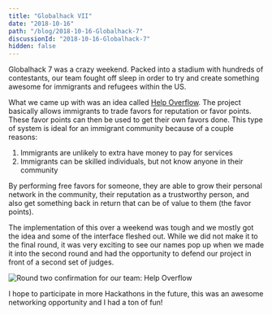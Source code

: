 ```yaml
---
title: "Globalhack VII"
date: "2018-10-16"
path: "/blog/2018-10-16-Globalhack-7"
discussionId: "2018-10-16-Globalhack-7"
hidden: false
---
```


Globalhack 7 was a crazy weekend. Packed into a stadium with hundreds of contestants, our team fought off sleep in order to try and create something awesome for immigrants and refugees within the US.

What we came up with was an idea called [Help Overflow](https://github.com/giraffesyo/help2behelped). The project basically allows immigrants to trade favors for reputation or favor points. These favor points can then be used to get their own favors done. This type of system is ideal for an immigrant community because of a couple reasons:

1. Immigrants are unlikely to extra have money to pay for services
2. Immigrants can be skilled individuals, but not know anyone in their community

By performing free favors for someone, they are able to grow their personal network in the community, their reputation as a trustworthy person, and also get something back in return that can be of value to them (the favor points). 

The implementation of this over a weekend was tough and we mostly got the idea and some of the interface fleshed out. While we did not make it to the final round, it was very exciting to see our names pop up when we made it into the second round and had the opportunity to defend our project in front of a second set of judges.

![Round two confirmation for our team: Help Overflow](../images/2018-10-16/round2.jpg)


I hope to participate in more Hackathons in the future, this was an awesome networking opportunity and I had a ton of fun!

